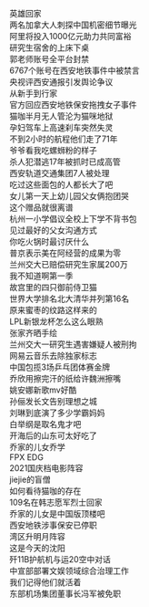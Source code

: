 英雄回家  
两名加拿大人刺探中国机密细节曝光  
阿里将投入1000亿元助力共同富裕  
研究生宿舍的上床下桌  
郭老师账号全平台封禁  
6767个账号在西安地铁事件中被禁言  
央视评西安通报引发舆论争议  
从新手到行家  
官方回应西安地铁保安拖拽女子事件  
猫咖半月无人管沦为猫咪地狱  
孕妇驾车上高速刹车突然失灵  
不到2小时的航程他们走了71年  
爷爷看我吃螺蛳粉的样子  
杀人犯潜逃17年被抓时已成高管  
西安轨道交通集团7人被处理  
吃过这些面包的人都长大了吧  
女儿第一天上幼儿园父女俩抱团哭  
这个赠品就很离谱  
杭州一小学倡议全校上下学不背书包  
见过最好的父女沟通方式  
你吃火锅时最讨厌什么  
普京表示美在阿经营的成果为零  
兰州交大已赔偿研究生家属200万  
我不知道啊第一季  
故宫里的四只御前侍卫猫  
世界大学排名北大清华并列第16名  
原来蜜枣的纹路这样来的  
LPL新银龙杯怎么这么眼熟  
张家齐晒手绘  
兰州交大一研究生遇害嫌疑人被刑拘  
网易云音乐去除独家标志  
中国包揽3场乒乓团体赛金牌  
乔欣用擦完汗的纸给许魏洲擦嘴  
姚安娜新歌mv好酷  
孙俪发长文告别理想之城  
刘琳到底演了多少学霸妈妈  
白举纲是取名鬼才吧  
开海后的山东可太好吃了  
乔家的儿女乔学  
FPX EDG  
2021国庆档电影阵容  
jiejie的盲僧  
如何看待猫咖的存在  
109名在韩志愿军烈士回家  
乔家的儿女是中国版顶楼吧  
西安地铁涉事保安已停职  
湾区升明月阵容  
这是今天的沈阳  
歼11B护航机与运20空中对话  
中宣部部署文娱领域综合治理工作  
我们记得他们就活着  
东部机场集团董事长冯军被免职  
